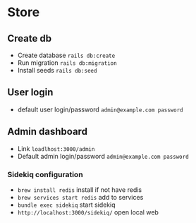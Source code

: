 # Store

## Create db
  - Create database `rails db:create`
  - Run migration `rails db:migration`
  - Install seeds `rails db:seed`
## User login
  - default user login/password `admin@example.com password`
## Admin dashboard
  - Link `loadlhost:3000/admin`
  - Default admin login/password `admin@example.com password`

### Sidekiq configuration
  - `brew install redis` install if not have redis
  - `brew services start redis` add to services 
  - `bundle exec sidekiq` start sidekiq
  - `http://localhost:3000/sidekiq/` open local web
